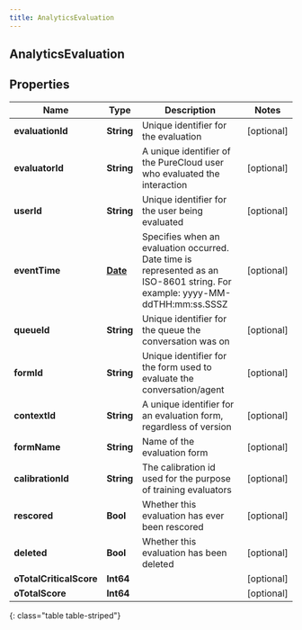 ```yaml
---
title: AnalyticsEvaluation
---
```

## AnalyticsEvaluation

## Properties

|Name | Type | Description | Notes|
|------------ | ------------- | ------------- | -------------|
| **evaluationId** | **String** | Unique identifier for the evaluation | [optional] |
| **evaluatorId** | **String** | A unique identifier of the PureCloud user who evaluated the interaction | [optional] |
| **userId** | **String** | Unique identifier for the user being evaluated | [optional] |
| **eventTime** | [**Date**](Date.html) | Specifies when an evaluation occurred. Date time is represented as an ISO-8601 string. For example: yyyy-MM-ddTHH:mm:ss.SSSZ | [optional] |
| **queueId** | **String** | Unique identifier for the queue the conversation was on | [optional] |
| **formId** | **String** | Unique identifier for the form used to evaluate the conversation/agent | [optional] |
| **contextId** | **String** | A unique identifier for an evaluation form, regardless of version | [optional] |
| **formName** | **String** | Name of the evaluation form | [optional] |
| **calibrationId** | **String** | The calibration id used for the purpose of training evaluators | [optional] |
| **rescored** | **Bool** | Whether this evaluation has ever been rescored | [optional] |
| **deleted** | **Bool** | Whether this evaluation has been deleted | [optional] |
| **oTotalCriticalScore** | **Int64** |  | [optional] |
| **oTotalScore** | **Int64** |  | [optional] |
{: class="table table-striped"}


